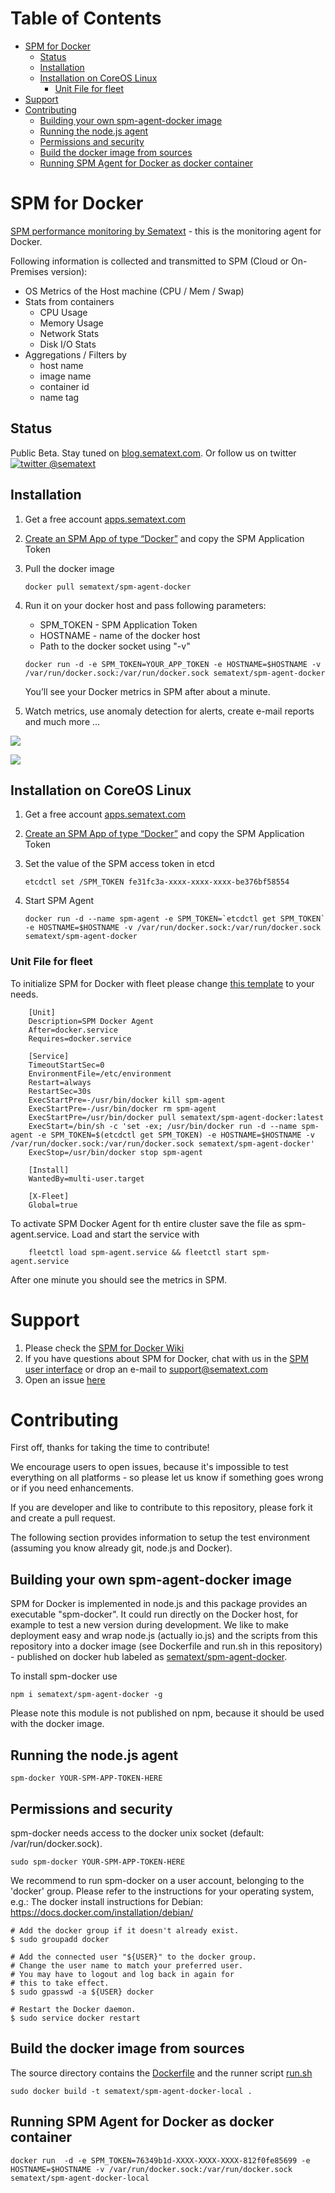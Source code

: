 
Table of Contents
=================

  * [SPM for Docker](#spm-for-docker)
    * [Status](#status)
    * [Installation](#installation)
    * [Installation on CoreOS Linux](#installation-on-coreos-linux)
    	* [Unit File for fleet](#unit-file-for-fleet)
  * [Support](#support)
  * [Contributing](#contributing)
    * [Building your own spm-agent-docker image](#building-your-own-spm-agent-docker-image)
    * [Running the node.js agent](#running-the-nodejs-agent)
    * [Permissions and security](#permissions-and-security)
    * [Build the docker image from sources](#build-the-docker-image-from-sources)
    * [Running SPM Agent for Docker as docker container](#running-spm-agent-for-docker-as-docker-container)

# SPM for Docker

[SPM performance monitoring by Sematext](http://sematext.com/spm/integrations/docker-monitoring.html) - this is the  monitoring agent for Docker.

Following information is collected and transmitted to SPM (Cloud or On-Premises version):

- OS Metrics of the Host machine (CPU / Mem / Swap) 
- Stats from containers
	- CPU Usage
	- Memory Usage
	- Network Stats
	- Disk I/O Stats
- Aggregations / Filters by 
  - host name
  - image name
  - container id
  - name tag 


## Status

Public Beta. Stay tuned on [blog.sematext.com](http://blog.sematext.com).
Or follow us on twitter [![twitter](http://i.imgur.com/wWzX9uB.png) @sematext  ](https://twitter.com/sematext/) 


## Installation 

1. Get a free account [apps.sematext.com](https://apps.sematext.com/users-web/register.do)  
2. [Create an SPM App of type “Docker”](https://apps.sematext.com/spm-reports/registerApplication.do) and copy the SPM Application Token  
3. Pull the docker image
	```
	docker pull sematext/spm-agent-docker
	```

4. Run it on your docker host and pass following parameters: 
	- SPM_TOKEN - SPM Application Token
	- HOSTNAME - name of the docker host
	- Path to the docker socket using "-v"

	```
	docker run -d -e SPM_TOKEN=YOUR_APP_TOKEN -e HOSTNAME=$HOSTNAME -v /var/run/docker.sock:/var/run/docker.sock sematext/spm-agent-docker
	```
	You’ll see your Docker metrics in SPM after about a minute.
	
5. Watch metrics, use anomaly detection for alerts, create e-mail reports and much more ...

![](https://sematext.files.wordpress.com/2015/06/docker-overview-2.png)

![](https://sematext.files.wordpress.com/2015/06/docker-network-metrics.png)


## Installation on CoreOS Linux

1. Get a free account [apps.sematext.com](https://apps.sematext.com/users-web/register.do)  
2. [Create an SPM App of type “Docker”](https://apps.sematext.com/spm-reports/registerApplication.do) and copy the SPM Application Token
3. Set the value of the SPM access token in etcd

	```
	etcdctl set /SPM_TOKEN fe31fc3a-xxxx-xxxx-xxxx-be376bf58554
	```
	
4. Start SPM Agent 

	```
	docker run -d --name spm-agent -e SPM_TOKEN=`etcdctl get SPM_TOKEN` -e HOSTNAME=$HOSTNAME -v /var/run/docker.sock:/var/run/docker.sock sematext/spm-agent-docker
	```

### Unit File for fleet

To initialize SPM for Docker with fleet please change [this template]((https://github.com/sematext/spm-agent-docker/blob/master/coreos/spm-agent.service)) to your needs.
	
```
	[Unit]
	Description=SPM Docker Agent
	After=docker.service
	Requires=docker.service
	
	[Service]
	TimeoutStartSec=0
	EnvironmentFile=/etc/environment
	Restart=always
	RestartSec=30s
	ExecStartPre=-/usr/bin/docker kill spm-agent
	ExecStartPre=-/usr/bin/docker rm spm-agent
	ExecStartPre=/usr/bin/docker pull sematext/spm-agent-docker:latest
	ExecStart=/bin/sh -c 'set -ex; /usr/bin/docker run -d --name spm-agent -e SPM_TOKEN=$(etcdctl get SPM_TOKEN) -e HOSTNAME=$HOSTNAME -v /var/run/docker.sock:/var/run/docker.sock sematext/spm-agent-docker'
	ExecStop=/usr/bin/docker stop spm-agent
	
	[Install]
	WantedBy=multi-user.target
	
	[X-Fleet]
	Global=true

```

To activate SPM Docker Agent for th entire cluster save the file as spm-agent.service. Load and start the service with
```
	fleetctl load spm-agent.service && fleetctl start spm-agent.service
```

After one minute you should see the metrics in SPM.


# Support

1. Please check the [SPM for Docker Wiki](https://sematext.atlassian.net/wiki/display/PUBSPM/SPM+for+Docker)
2. If you have questions about SPM for Docker, chat with us in the [SPM user interface](https://apps.sematext.com/users-web/login.do) or drop an e-mail to support@sematext.com
3. Open an issue [here](https://github.com/sematext/spm-agent-docker/issues) 



# Contributing

First off, thanks for taking the time to contribute! 

We encourage users to open issues, because it's impossible to test everything on all platforms - so please let us know if something goes wrong or if you need enhancements. 

If you are developer and like to contribute to this repository, please fork it and create a pull request. 

The following section provides information to setup the test environment (assuming you know already git, node.js and Docker).

## Building your own spm-agent-docker image 

SPM for Docker is implemented in node.js and this package provides an executable "spm-docker".
It could run directly on the Docker host, for example to test a new version during development. 
We like to make deployment easy and wrap node.js (actually io.js) and the scripts from this repository into a docker image (see Dockerfile and run.sh in this repository) - published on docker hub labeled as [sematext/spm-agent-docker](https://registry.hub.docker.com/u/sematext/spm-agent-docker/).

To install spm-docker use
```
npm i sematext/spm-agent-docker -g 
```
Please note this module is not published on npm, because it should be used with the docker image. 

## Running the node.js agent 

```
spm-docker YOUR-SPM-APP-TOKEN-HERE
```

## Permissions and security

spm-docker needs access to the docker unix socket (default: /var/run/docker.sock).

```
sudo spm-docker YOUR-SPM-APP-TOKEN-HERE
```

We recommend to run spm-docker on a user account, belonging to the 'docker' group. 
Please refer to the instructions for your operating system, e.g.:
The docker install instructions for Debian: https://docs.docker.com/installation/debian/

```
# Add the docker group if it doesn't already exist.
$ sudo groupadd docker

# Add the connected user "${USER}" to the docker group.
# Change the user name to match your preferred user.
# You may have to logout and log back in again for
# this to take effect.
$ sudo gpasswd -a ${USER} docker

# Restart the Docker daemon.
$ sudo service docker restart
```

## Build the docker image from sources

The source directory contains the [Dockerfile](https://github.com/sematext/spm-agent-docker/blob/master/Dockerfile) and the runner script [run.sh](https://github.com/sematext/spm-agent-docker/blob/master/run.sh)

```
sudo docker build -t sematext/spm-agent-docker-local .
```

## Running SPM Agent for Docker as docker container

```
docker run  -d -e SPM_TOKEN=76349b1d-XXXX-XXXX-XXXX-812f0fe85699 -e HOSTNAME=$HOSTNAME -v /var/run/docker.sock:/var/run/docker.sock sematext/spm-agent-docker-local
```


